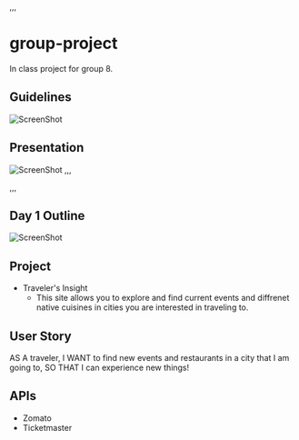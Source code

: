 ,,,
# group-project
In class project for group 8.

## Guidelines

![ScreenShot](Images/Project1Guidelines.png)

## Presentation

![ScreenShot](Images/Project1Presentation.png)
,,,

,,,
## Day 1 Outline

![ScreenShot](Images/Day1Checklist.png)

## Project

* Traveler's Insight
  * This site allows you to explore and find current events and diffrenet native cuisines in cities you are interested in traveling to.

## User Story

AS A traveler,
I WANT to find new events and restaurants in a city that I am going to,
SO THAT I can experience new things!

## APIs
* Zomato
* Ticketmaster
